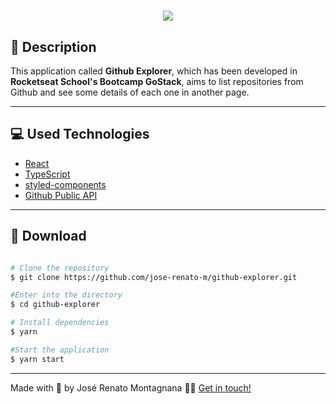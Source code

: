 <h1 align="center">
  <img src="https://ik.imagekit.io/dfw3q47dv0/React_logo_Y-TTAqZqO.png">
</h1>

## 📝 Description

This application called **Github Explorer**, which has been developed in **Rocketseat School's Bootcamp GoStack**, aims to list repositories from Github and see some details of each one in another page.

---

## 💻 Used Technologies

- [React](https://pt-br.reactjs.org/)
- [TypeScript](https://www.typescriptlang.org/)
- [styled-components](https://styled-components.com/)
- [Github Public API](https://api.github.com/)

---

## 📁 Download

```bash

# Clone the repository
$ git clone https://github.com/jose-renato-m/github-explorer.git

#Enter into the directory
$ cd github-explorer

# Install dependencies
$ yarn

#Start the application
$ yarn start
```

---

Made with 💙 by José Renato Montagnana 👋🏻 [Get in touch!](https://www.linkedin.com/in/joserenato-devfullstack/)
